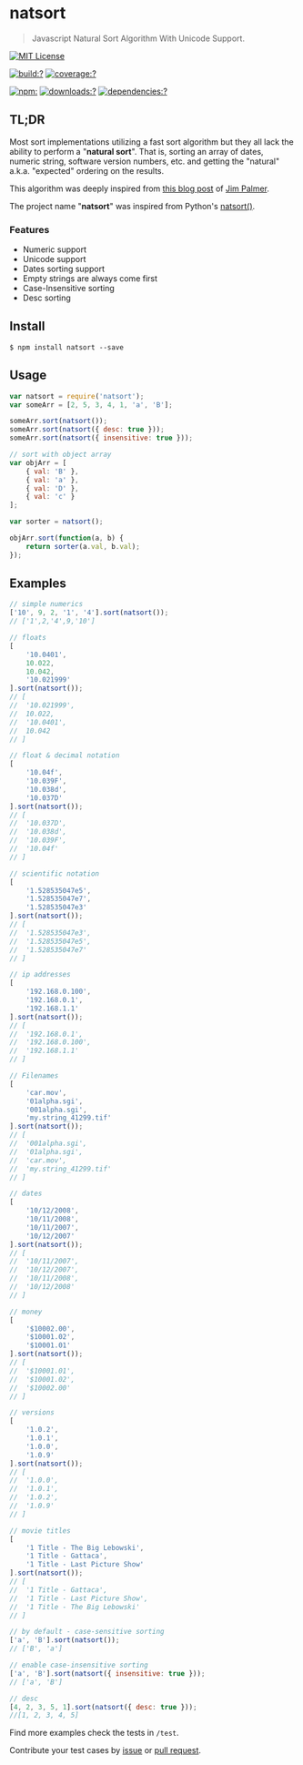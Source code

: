 # natsort

> Javascript Natural Sort Algorithm With Unicode Support.

[![MIT License](https://img.shields.io/badge/license-MIT_License-green.svg?style=flat-square)](https://github.com/bubkoo/natsort/blob/master/LICENSE)

[![build:?](https://img.shields.io/travis/bubkoo/natsort/master.svg?style=flat-square)](https://travis-ci.org/bubkoo/natsort)
[![coverage:?](https://img.shields.io/coveralls/bubkoo/natsort/master.svg?style=flat-square)](https://coveralls.io/github/bubkoo/natsort)

[![npm:](https://img.shields.io/npm/v/natsort.svg?style=flat-square)](https://www.npmjs.com/packages/natsort)
[![downloads:?](https://img.shields.io/npm/dm/natsort.svg?style=flat-square)](https://www.npmjs.com/packages/natsort)
[![dependencies:?](https://img.shields.io/david/bubkoo/natsort.svg?style=flat-square)](https://david-dm.org/bubkoo/natsort)

## TL;DR

Most sort implementations utilizing a fast sort algorithm but they all lack the ability to perform a "**natural sort**". That is, sorting an array of dates, numeric string, software version numbers, etc. and getting the "natural" a.k.a. "expected" ordering on the results. 

This algorithm was deeply inspired from [this blog post](http://www.overset.com/2008/09/01/javascript-natural-sort-algorithm/) of [Jim Palmer](http://www.linkedin.com/in/jimbob).

The project name "**natsort**" was inspired from Python's [natsort()](https://pypi.python.org/pypi/natsort).

### Features

- Numeric support
- Unicode support
- Dates sorting support
- Empty strings are always come first
- Case-Insensitive sorting
- Desc sorting


## Install

```
$ npm install natsort --save
```

## Usage

```js
var natsort = require('natsort');
var someArr = [2, 5, 3, 4, 1, 'a', 'B'];

someArr.sort(natsort());
someArr.sort(natsort({ desc: true }));
someArr.sort(natsort({ insensitive: true }));

// sort with object array
var objArr = [
    { val: 'B' },
    { val: 'a' },
    { val: 'D' },
    { val: 'c' }
];

var sorter = natsort();

objArr.sort(function(a, b) {
    return sorter(a.val, b.val);
});
```

## Examples

```js
// simple numerics
['10', 9, 2, '1', '4'].sort(natsort());
// ['1',2,'4',9,'10']

// floats
[
    '10.0401',
    10.022,
    10.042,
    '10.021999'
].sort(natsort());
// [
//  '10.021999',
//  10.022,
//  '10.0401',
//  10.042
// ]

// float & decimal notation
[
    '10.04f',
    '10.039F',
    '10.038d',
    '10.037D'
].sort(natsort());
// [
//  '10.037D',
//  '10.038d',
//  '10.039F',
//  '10.04f'
// ]

// scientific notation
[
    '1.528535047e5',
    '1.528535047e7',
    '1.528535047e3'
].sort(natsort());
// [
//  '1.528535047e3',
//  '1.528535047e5',
//  '1.528535047e7'
// ]

// ip addresses
[
    '192.168.0.100',
    '192.168.0.1',
    '192.168.1.1'
].sort(natsort());
// [
//  '192.168.0.1',
//  '192.168.0.100',
//  '192.168.1.1'
// ]

// Filenames
[
    'car.mov',
    '01alpha.sgi',
    '001alpha.sgi',
    'my.string_41299.tif'
].sort(natsort());
// [
//  '001alpha.sgi',
//  '01alpha.sgi',
//  'car.mov',
//  'my.string_41299.tif'
// ]

// dates
[
    '10/12/2008',
    '10/11/2008',
    '10/11/2007',
    '10/12/2007'
].sort(natsort());
// [
//  '10/11/2007',
//  '10/12/2007',
//  '10/11/2008',
//  '10/12/2008'
// ]

// money
[
    '$10002.00',
    '$10001.02',
    '$10001.01'
].sort(natsort());
// [
//  '$10001.01',
//  '$10001.02',
//  '$10002.00'
// ]

// versions
[
    '1.0.2',
    '1.0.1',
    '1.0.0',
    '1.0.9'
].sort(natsort());
// [
//  '1.0.0',
//  '1.0.1',
//  '1.0.2',
//  '1.0.9'
// ]

// movie titles
[
    '1 Title - The Big Lebowski',
    '1 Title - Gattaca',
    '1 Title - Last Picture Show'
].sort(natsort());
// [
//  '1 Title - Gattaca',
//  '1 Title - Last Picture Show',
//  '1 Title - The Big Lebowski'
// ]

// by default - case-sensitive sorting
['a', 'B'].sort(natsort());
// ['B', 'a']

// enable case-insensitive sorting
['a', 'B'].sort(natsort({ insensitive: true }));
// ['a', 'B']

// desc
[4, 2, 3, 5, 1].sort(natsort({ desc: true }));
//[1, 2, 3, 4, 5]
```

Find more examples check the tests in `/test`. 

Contribute your test cases by [issue](https://github.com/javve/natural-sort/issues) or [pull request](https://github.com/javve/natural-sort/pulls).
